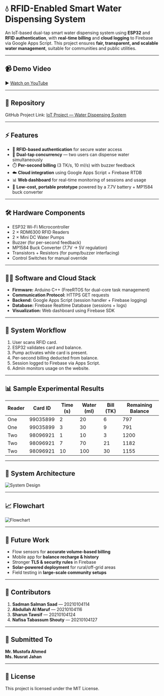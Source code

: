 # 💧 RFID-Enabled Smart Water Dispensing System  

An IoT-based dual-tap smart water dispensing system using **ESP32** and **RFID authentication**, with **real-time billing** and **cloud logging** to Firebase via Google Apps Script. This project ensures **fair, transparent, and scalable water management**, suitable for communities and public utilities.  

---

## 📹 Demo Video  
▶️ [Watch on YouTube](https://youtu.be/fLDw5V6l8GA)  

---

## 📂 Repository  
GitHub Project Link: [IoT Project — Water Dispensing System](https://github.com/SharunTawsif/Iot-project-water-dispensing-system-)  

---

## ⚡ Features  
- 🔑 **RFID-based authentication** for secure water access  
- 🚰 **Dual-tap concurrency** — two users can dispense water simultaneously  
- ⏱️ **Per-second billing** (3 TK/s, 10 ml/s) with buzzer feedback  
- ☁️ **Cloud integration** using Google Apps Script + Firebase RTDB  
- 📊 **Web dashboard** for real-time monitoring of sessions and usage  
- 🔋 **Low-cost, portable prototype** powered by a 7.7V battery + MP1584 buck converter  

---

## 🛠️ Hardware Components  
- ESP32 Wi-Fi Microcontroller  
- 2 × RDM6300 RFID Readers  
- 2 × Mini DC Water Pumps  
- Buzzer (for per-second feedback)  
- MP1584 Buck Converter (7.7V → 5V regulation)  
- Transistors + Resistors (for pump/buzzer interfacing)  
- Control Switches for manual override  

---

## 🧑‍💻 Software and Cloud Stack  
- **Firmware:** Arduino C++ (FreeRTOS for dual-core task management)  
- **Communication Protocol:** HTTPS GET requests  
- **Backend:** Google Apps Script (session handler + Firebase logging)  
- **Database:** Firebase Realtime Database (sessions + logs)  
- **Visualization:** Web dashboard using Firebase SDK  

---

## 🔄 System Workflow  
1. User scans RFID card.  
2. ESP32 validates card and balance.  
3. Pump activates while card is present.  
4. Per-second billing deducted from balance.  
5. Session logged to Firebase via Apps Script.  
6. Admin monitors usage on the website.  

---

## 📊 Sample Experimental Results  

| Reader | Card ID   | Time (s) | Water (ml) | Bill (TK) | Remaining Balance |
|--------|-----------|----------|------------|-----------|-------------------|
| One    | 99035899  | 2        | 20         | 6         | 797               |
| One    | 99035899  | 3        | 30         | 9         | 791               |
| Two    | 98096921  | 1        | 10         | 3         | 1200              |
| Two    | 98096921  | 7        | 70         | 21        | 1182              |
| Two    | 98096921  | 10       | 100        | 30        | 1155              |

---

## 📐 System Architecture  

![System Design](System%20Design%20&%20Architecture.jpeg)  

---

## 📈 Flowchart  

![Flowchart](Flowchart.jpeg)  

---

## 🚀 Future Work  
- Flow sensors for **accurate volume-based billing**  
- Mobile app for **balance recharge & history**  
- Stronger **TLS & security rules** in Firebase  
- **Solar-powered deployment** for rural/off-grid areas  
- Field testing in **large-scale community setups**  

---

## 👥 Contributors  

1. **Sadman Salman Saad** — 20210104114  
2. **Abdullah Al Maruf** — 20210104116  
3. **Sharun Tawsif** — 20210104124  
4. **Nafisa Tabassum Shouty** — 20210104127  

---

## 📌 Submitted To  

**Mr. Mustofa Ahmed**  
**Ms. Nusrat Jahan**  

---

## 📜 License  
This project is licensed under the MIT License.  
